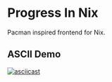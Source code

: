 # Progress In Nix

Pacman inspired frontend for Nix.

## ASCII Demo

[![asciicast](https://asciinema.org/a/636277.svg)](https://asciinema.org/a/636277)
